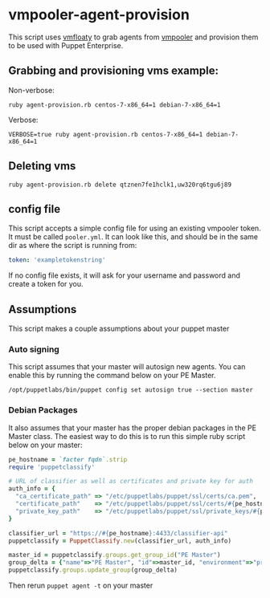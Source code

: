# vmpooler-agent-provision

This script uses [vmfloaty](https://github.com/briancain/vmfloaty) to grab agents from [vmpooler](https://github.com/puppetlabs/vmpooler) and provision them to be used with Puppet Enterprise.

## Grabbing and provisioning vms example:

Non-verbose:

```
ruby agent-provision.rb centos-7-x86_64=1 debian-7-x86_64=1
```

Verbose:

```
VERBOSE=true ruby agent-provision.rb centos-7-x86_64=1 debian-7-x86_64=1
```

## Deleting vms

```
ruby agent-provision.rb delete qtznen7fe1hclk1,uw320rq6tgu6j89
```

## config file

This script accepts a simple config file for using an existing vmpooler token. It must be called `pooler.yml`. It can look like this, and should be in the same dir as where the script is running from:

```yaml
token: 'exampletokenstring'
```

If no config file exists, it will ask for your username and password and create a token for you.

## Assumptions

This script makes a couple assumptions about your puppet master

### Auto signing

This script assumes that your master will autosign new agents. You can enable this by running the command below on your PE Master.

```
/opt/puppetlabs/bin/puppet config set autosign true --section master
```

### Debian Packages

It also assumes that your master has the proper debian packages in the PE Master class. The easiest way to do this is to run this simple ruby script below on your master:

```ruby
pe_hostname = `facter fqdn`.strip
require 'puppetclassify'

# URL of classifier as well as certificates and private key for auth
auth_info = {
  "ca_certificate_path" => "/etc/puppetlabs/puppet/ssl/certs/ca.pem",
  "certificate_path"    => "/etc/puppetlabs/puppet/ssl/certs/#{pe_hostname}.pem",
  "private_key_path"    => "/etc/puppetlabs/puppet/ssl/private_keys/#{pe_hostname}.pem"
}

classifier_url = "https://#{pe_hostname}:4433/classifier-api"
puppetclassify = PuppetClassify.new(classifier_url, auth_info)

master_id = puppetclassify.groups.get_group_id("PE Master")
group_delta = {"name"=>"PE Master", "id"=>master_id, "environment"=>"production", "classes"=>{"pe_repo::platform::debian_7_amd64"=>{}}}
puppetclassify.groups.update_group(group_delta)
```

Then rerun `puppet agent -t` on your master
